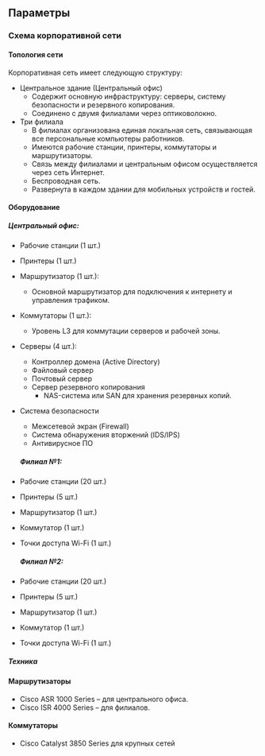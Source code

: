 ## Параметры

### Схема корпоративной сети

#### Топология сети
Корпоративная сеть имеет следующую структуру:
* Центральное здание (Центральный офис)
  * Содержит основную инфраструктуру: серверы, систему безопасности и резервного копирования.
  * Соединено с двумя филиалами через оптиковолокно.
* Три филиала
  * В филиалах организована единая локальная сеть, связывающая все персональные компьютеры работников.
  * Имеются рабочие станции, принтеры, коммутаторы и маршрутизаторы.
  * Связь между филиалами и центральным офисом осуществляется через сеть Интернет.
  * Беспроводная сеть.
  * Развернута в каждом здании для мобильных устройств и гостей.

#### Оборудование

##### Центральный офис:
* Рабочие станции (1 шт.)
* Принтеры (1 шт.)
* Маршрутизатор (1 шт.):
  * Основной маршрутизатор для подключения к интернету и управления трафиком.
* Коммутаторы (1 шт.):
  * Уровень L3 для коммутации серверов и рабочей зоны.
* Серверы (4 шт.):
    * Контроллер домена (Active Directory)
    * Файловый сервер
    * Почтовый сервер
    * Сервер резервного копирования
      * NAS-система или SAN для хранения резервных копий.
* Система безопасности
    * Межсетевой экран (Firewall)
    * Система обнаружения вторжений (IDS/IPS)
    * Антивирусное ПО
 
  ##### Филиал №1:
* Рабочие станции (20 шт.)
* Принтеры (5 шт.)
* Маршрутизатор (1 шт.)
* Коммутатор (1 шт.)
* Точки доступа Wi-Fi (1 шт.)

  ##### Филиал №2:
* Рабочие станции (20 шт.)
* Принтеры (5 шт.)
* Маршрутизатор (1 шт.)
* Коммутатор (1 шт.)
* Точки доступа Wi-Fi (1 шт.)

##### Техника 

#### Маршрутизаторы
* Cisco ASR 1000 Series – для центрального офиса.
* Cisco ISR 4000 Series – для филиалов.

#### Коммутаторы
* Cisco Catalyst 3850 Series для крупных сетей

